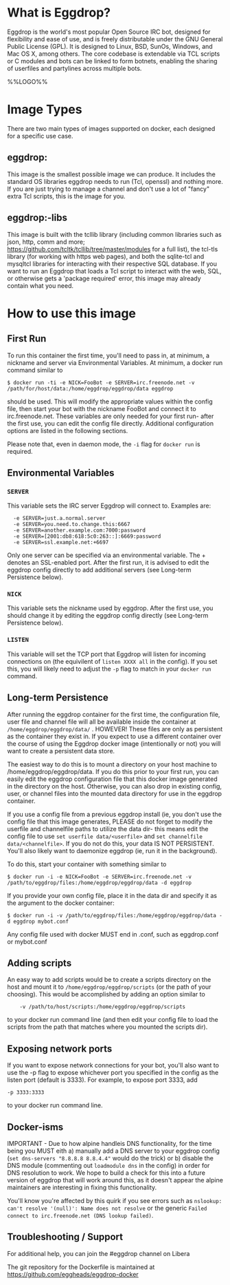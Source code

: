 # What is Eggdrop?

Eggdrop is the world's most popular Open Source IRC bot, designed for flexibility and ease of use, and is freely distributable under the GNU General Public License (GPL). It is designed to Linux, BSD, SunOs, Windows, and Mac OS X, among others. The core codebase is extendable via TCL scripts or C modules and bots can be linked to form botnets, enabling the sharing of userfiles and partylines across multiple bots.

%%LOGO%%

# Image Types

There are two main types of images supported on docker, each designed for a specific use case.

## eggdrop:<version>

This image is the smallest possible image we can produce. It includes the standard OS libraries eggdrop needs to run (Tcl, openssl) and nothing more. If you are just trying to manage a channel and don't use a lot of "fancy" extra Tcl scripts, this is the image for you.

## eggdrop:<version>-libs

This image is built with the tcllib library (including common libraries such as json, http, comm and more; https://github.com/tcltk/tcllib/tree/master/modules for a full list), the tcl-tls library (for working with https web pages), and both the sqlite-tcl and mysqltcl libraries for interacting with their respective SQL database. If you want to run an Eggdrop that loads a Tcl script to interact with the web, SQL, or otherwise gets a 'package required' error, this image may already contain what you need.

# How to use this image

## First Run

To run this container the first time, you'll need to pass in, at minimum, a nickname and server via Environmental Variables. At minimum, a docker run command similar to

```console
$ docker run -ti -e NICK=FooBot -e SERVER=irc.freenode.net -v /path/for/host/data:/home/eggdrop/eggdrop/data eggdrop
```

should be used. This will modify the appropriate values within the config file, then start your bot with the nickname FooBot and connect it to irc.freenode.net. These variables are only needed for your first run- after the first use, you can edit the config file directly. Additional configuration options are listed in the following sections.

Please note that, even in daemon mode, the `-i` flag for `docker run` is required.

## Environmental Variables

### `SERVER`

This variable sets the IRC server Eggdrop will connect to. Examples are:

```console
  -e SERVER=just.a.normal.server
  -e SERVER=you.need.to.change.this:6667
  -e SERVER=another.example.com:7000:password
  -e SERVER=[2001:db8:618:5c0:263::]:6669:password
  -e SERVER=ssl.example.net:+6697
```

Only one server can be specified via an environmental variable. The + denotes an SSL-enabled port. After the first run, it is advised to edit the eggdrop config directly to add additional servers (see Long-term Persistence below).

### `NICK`

This variable sets the nickname used by eggdrop. After the first use, you should change it by editing the eggdrop config directly (see Long-term Persistence below).

### `LISTEN`

This variable will set the TCP port that Eggdrop will listen for incoming connections on (the equivilent of `listen XXXX all` in the config). If you set this, you will likely need to adjust the `-p` flag to match in your `docker run` command. 

## Long-term Persistence

After running the eggdrop container for the first time, the configuration file, user file and channel file will all be available inside the container at `/home/eggdrop/eggdrop/data/` . HOWEVER! These files are only as persistent as the container they exist in. If you expect to use a different container over the course of using the Eggdrop docker image (intentionally or not) you will want to create a persistent data store. 

The easiest way to do this is to mount a directory on your host machine to /home/eggdrop/eggdrop/data. If you do this prior to your first run, you can easily edit the eggdrop configuration file that this docker image generated in the directory on the host. Otherwise, you can also drop in existing config, user, or channel files into the mounted data directory for use in the eggdrop container. 

If you use a config file from a previous eggdrop install (ie, you don't use the config file that this image generates, PLEASE do not forget to modify the userfile and channelfile paths to utilize the data dir- this means edit the config file to use `set userfile data/<userfile>` and `set channelfile data/<channelfile>`. If you do not do this, your data IS NOT PERSISTENT. You'll also likely want to daemonize eggdrop (ie, run it in the background). 

To do this, start your container with something similar to

```console
$ docker run -i -e NICK=FooBot -e SERVER=irc.freenode.net -v /path/to/eggdrop/files:/home/eggdrop/eggdrop/data -d eggdrop
```

If you provide your own config file, place it in the data dir and specify it as the argument to the docker container:

```console
$ docker run -i -v /path/to/eggdrop/files:/home/eggdrop/eggdrop/data -d eggdrop mybot.conf
```

Any config file used with docker MUST end in .conf, such as eggdrop.conf or mybot.conf

## Adding scripts

An easy way to add scripts would be to create a scripts directory on the host and mount it to `/home/eggdrop/eggdrop/scripts` (or the path of your choosing). This would be accomplished by adding an option similar to

```console
	-v /path/to/host/scripts:/home/eggdrop/eggdrop/scripts
```

to your docker run command line (and then edit your config file to load the scripts from the path that matches where you mounted the scripts dir).

## Exposing network ports

If you want to expose network connections for your bot, you'll also want to use the -p flag to expose whichever port you specified in the config as the listen port (default is 3333). For example, to expose port 3333, add

	-p 3333:3333

to your docker run command line.

## Docker-isms

IMPORTANT - Due to how alpine handleis DNS functionality, for the time being you MUST eith a) manually add a DNS server to your eggdrop config (`set dns-servers "8.8.8.8 8.8.4.4"` would do the trick) or b) disable the DNS module (commenting out `loadmodule dns` in the config) in order for DNS resolution to work. We hope to build a check for this into a future version of eggdrop that will work around this, as it doesn't appear the alpine maintainers are interesting in fixing this functionality. 

You'll know you're affected by this quirk if you see errors such as `nslookup: can't resolve '(null)': Name does not resolve` or the generic `Failed connect to irc.freenode.net (DNS lookup failed)`.

## Troubleshooting / Support

For additional help, you can join the #eggdrop channel on Libera

The git repository for the Dockerfile is maintained at https://github.com/eggheads/eggdrop-docker

